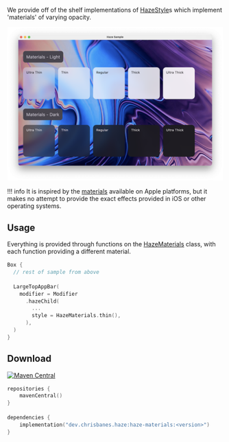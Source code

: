 We provide off of the shelf implementations of [HazeStyle](../api/haze/dev.chrisbanes.haze/-haze-style/)s which implement 'materials' of varying opacity.

![](./media/materials.png)

!!! info
    It is inspired by the [materials](https://developer.apple.com/design/human-interface-guidelines/materials) available on Apple platforms, but it makes no attempt to provide the exact effects provided in iOS or other operating systems.

## Usage

Everything is provided through functions on the [HazeMaterials](../api/haze-materials/dev.chrisbanes.haze.materials/-haze-materials/) class, with each function providing a different material.

``` kotlin hl_lines="8"
Box {
  // rest of sample from above

  LargeTopAppBar(
    modifier = Modifier
      .hazeChild(
        ...
        style = HazeMaterials.thin(),
      ),
  )
}
```

## Download

[![Maven Central](https://img.shields.io/maven-central/v/dev.chrisbanes.haze/haze-materials)](https://search.maven.org/search?q=g:dev.chrisbanes.haze)

``` kotlin
repositories {
    mavenCentral()
}

dependencies {
    implementation("dev.chrisbanes.haze:haze-materials:<version>")
}
```
